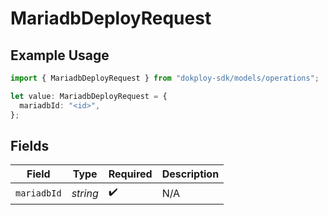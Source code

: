 # MariadbDeployRequest

## Example Usage

```typescript
import { MariadbDeployRequest } from "dokploy-sdk/models/operations";

let value: MariadbDeployRequest = {
  mariadbId: "<id>",
};
```

## Fields

| Field              | Type               | Required           | Description        |
| ------------------ | ------------------ | ------------------ | ------------------ |
| `mariadbId`        | *string*           | :heavy_check_mark: | N/A                |